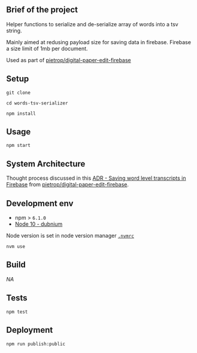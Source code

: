 ## Brief of the project

<!-- _One liner + link to confluence page_
_Screenshot of UI - optional_ -->

Helper functions to serialize and de-serialize array of words into a tsv string.

Mainly aimed at redusing payload size for saving data in firebase. Firebase a size limit of 1mb per document.

Used as part of [pietrop/digital-paper-edit-firebase](https://github.com/pietrop/digital-paper-edit-firebase)

## Setup

<!-- _stack - optional_
_How to build and run the code/app_ -->

```
git clone
```

```
cd words-tsv-serializer
```

```
npm install
```

## Usage

```
npm start
```

## System Architecture

Thought process discussed in this [ADR - Saving word level transcripts in Firebase](https://github.com/pietrop/digital-paper-edit-firebase/blob/master/docs/ADR/2019-11-27-firestore-saving-timed-transcripts.md#8-convert-to-a-collection-of-3-tsv-documents) from [pietrop/digital-paper-edit-firebase](https://github.com/pietrop/digital-paper-edit-firebase).

<!-- _High level overview of system architecture_ -->

<!-- ## Documentation

There's a [docs](./docs) folder in this repository.

[docs/notes](./docs/notes) contains dev draft notes on various aspects of the project. This would generally be converted either into ADRs or guides when ready.

[docs/adr](./docs/adr) contains [Architecture Decision Record](https://github.com/joelparkerhenderson/architecture_decision_record).

> An architectural decision record (ADR) is a document that captures an important architectural decision made along with its context and consequences.

We are using [this template for ADR](https://gist.github.com/iaincollins/92923cc2c309c2751aea6f1b34b31d95) -->

## Development env

 <!-- _How to run the development environment_ -->

- npm > `6.1.0`
- [Node 10 - dubnium](https://scotch.io/tutorials/whats-new-in-node-10-dubnium)

Node version is set in node version manager [`.nvmrc`](https://github.com/creationix/nvm#nvmrc)

```
nvm use
```

<!-- _Coding style convention ref optional, eg which linter to use_ -->

<!-- _Linting, github pre-push hook - optional_ -->

## Build

<!-- _How to run build_ -->

_NA_

## Tests

<!-- _How to carry out tests_ -->

```
npm test
```

## Deployment

<!-- _How to deploy the code/app into test/staging/production_ -->

```
npm run publish:public
```
